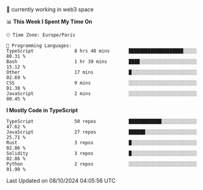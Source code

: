 🔭 currently working in web3 space

<!--START_SECTION:waka-->
📊 **This Week I Spent My Time On** 

```text
🕑︎ Time Zone: Europe/Paris

💬 Programming Languages: 
TypeScript               8 hrs 48 mins       ████████████████████░░░░░   80.31 % 
Bash                     1 hr 39 mins        ████░░░░░░░░░░░░░░░░░░░░░   15.12 % 
Other                    17 mins             █░░░░░░░░░░░░░░░░░░░░░░░░   02.69 % 
CSS                      9 mins              ░░░░░░░░░░░░░░░░░░░░░░░░░   01.38 % 
JavaScript               2 mins              ░░░░░░░░░░░░░░░░░░░░░░░░░   00.45 % 
```

**I Mostly Code in TypeScript** 

```text
TypeScript               50 repos            ████████████░░░░░░░░░░░░░   47.62 % 
JavaScript               27 repos            ██████░░░░░░░░░░░░░░░░░░░   25.71 % 
Rust                     3 repos             █░░░░░░░░░░░░░░░░░░░░░░░░   02.86 % 
Solidity                 3 repos             █░░░░░░░░░░░░░░░░░░░░░░░░   02.86 % 
Python                   2 repos             ░░░░░░░░░░░░░░░░░░░░░░░░░   01.90 % 
```




 Last Updated on 08/10/2024 04:05:56 UTC
<!--END_SECTION:waka-->
